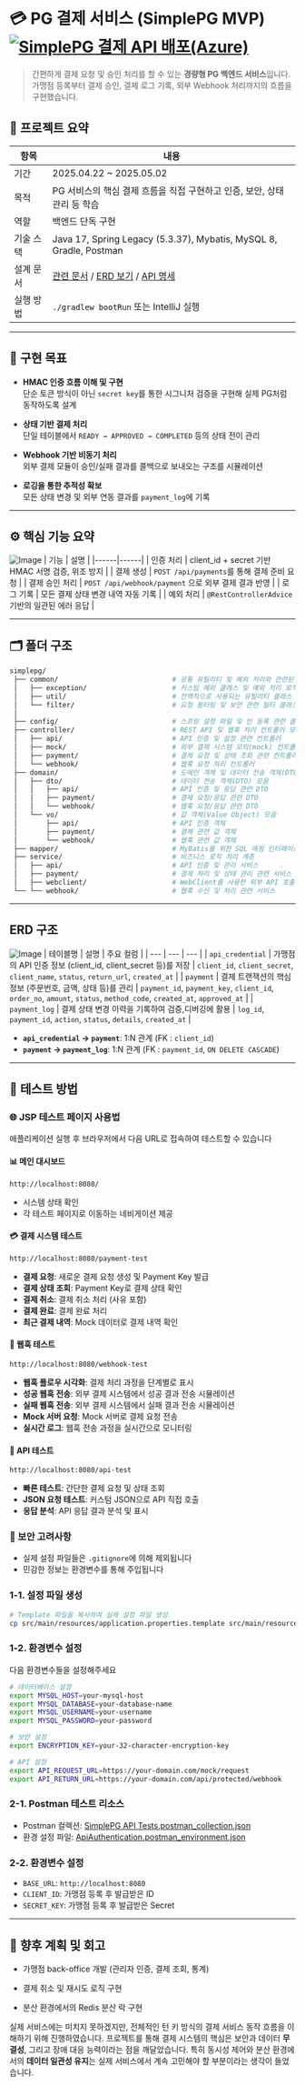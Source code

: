# 💳 PG 결제 서비스 (SimplePG MVP) [![SimplePG 결제 API 배포(Azure)](https://github.com/JaesungGo/SimplePG/actions/workflows/main_simplepg-backend.yml/badge.svg)](https://github.com/JaesungGo/SimplePG/actions/workflows/main_simplepg-backend.yml)

> 간편하게 결제 요청 및 승인 처리를 할 수 있는 **경량형 PG 백엔드 서비스**입니다.   
> 가맹점 등록부터 결제 승인, 결제 로그 기록, 외부 Webhook 처리까지의 흐름을 구현했습니다.

## 📌 프로젝트 요약

| 항목 | 내용 |
|------|------|
| 기간 | 2025.04.22 ~ 2025.05.02 |
| 목적 | PG 서비스의 핵심 결제 흐름을 직접 구현하고 인증, 보안, 상태 관리 등 학습 |
| 역할 | 백엔드 단독 구현 |
| 기술 스택 | Java 17, Spring Legacy (5.3.37), Mybatis, MySQL 8, Gradle, Postman |
| 설계 문서 | [관련 문서](https://tan-jersey-c73.notion.site/SimplePG-PG-1dd419fd2c4b80489312d5571bbec066) / [ERD 보기](#erd-구조) / [API 명세](#api-요약) |
| 실행 방법 | `./gradlew bootRun` 또는 IntelliJ 실행 |

---

## 🧠 구현 목표

- **HMAC 인증 흐름 이해 및 구현**  
  단순 토큰 방식이 아닌 `secret key`를 통한 시그니처 검증을 구현해 실제 PG처럼 동작하도록 설계

- **상태 기반 결제 처리**  
  단일 테이블에서 `READY → APPROVED → COMPLETED` 등의 상태 전이 관리

- **Webhook 기반 비동기 처리**  
  외부 결제 모듈이 승인/실패 결과를 콜백으로 보내오는 구조를 시뮬레이션

- **로깅을 통한 추적성 확보**  
  모든 상태 변경 및 외부 연동 결과를 `payment_log`에 기록

---

## ⚙️ 핵심 기능 요약

![Image](https://github.com/user-attachments/assets/65049cd3-8ef8-41d5-8bb4-ace633209e50)
| 기능 | 설명 |
|------|------|
| 인증 처리 | client_id + secret 기반 HMAC 서명 검증, 위조 방지 |
| 결제 생성 | `POST /api/payments`를 통해 결제 준비 요청 |
| 결제 승인 처리 | `POST /api/webhook/payment` 으로 외부 결제 결과 반영 |
| 로그 기록 | 모든 결제 상태 변경 내역 자동 기록 |
| 예외 처리 | `@RestControllerAdvice` 기반의 일관된 에러 응답 |

---

## 🗂 폴더 구조

```bash
simplepg/
 ├── common/                            # 공통 유틸리티 및 예외 처리와 관련된 모듈
 │   ├── exception/                     # 커스텀 예외 클래스 및 예외 처리 로직 
 │   ├── util/                          # 전역적으로 사용되는 유틸리티 클래스 
 │   └── filter/                        # 요청 필터링 및 보안 관련 필터 클래스
 │                
 ├── config/                            # 스프링 설정 파일 및 빈 등록 관련 클래스
 ├── controller/                        # REST API 및 웹훅 처리 컨트롤러 모음
 │   ├── api/                           # API 인증 및 설정 관련 컨트롤러
 │   ├── mock/                          # 외부 결제 시스템 모의(mock) 컨트롤러
 │   ├── payment/                       # 결제 요청 및 상태 조회 관련 컨트롤러
 │   └── webhook/                       # 웹훅 요청 처리 컨트롤러
 ├── domain/                            # 도메인 객체 및 데이터 전송 객체(DTO) 정의
 │   ├── dto/                           # 데이터 전송 객체(DTO) 모음
 │   │   ├── api/                       # API 인증 및 응답 관련 DTO
 │   │   ├── payment/                   # 결제 요청/응답 관련 DTO
 │   │   └── webhook/                   # 웹훅 요청/응답 관련 DTO
 │   └── vo/                            # 값 객체(Value Object) 모음
 │       ├── api/                       # API 인증 객체 
 │       ├── payment/                   # 결제 관련 값 객체
 │       └── webhook/                   # 웹훅 관련 값 객체
 ├── mapper/                            # MyBatis를 위한 SQL 매핑 인터페이스 및 XML 파일
 ├── service/                           # 비즈니스 로직 처리 계층
 │   ├── api/                           # API 인증 및 관리 서비스
 │   ├── payment/                       # 결제 처리 및 상태 관리 관련 서비스
 │   ├── webclient/                     # WebClient를 사용한 외부 API 호출 서비스
 └── └── webhook/                       # 웹훅 수신 및 처리 관련 서비스
```

---

## ERD 구조
![Image](https://github.com/user-attachments/assets/9c15e8eb-7e43-4328-a011-a3f2cf2266d7)
| 테이블명 | 설명 | 주요 컬럼 |
| --- | --- | --- |
| `api_credential` | 가맹점의 API 인증 정보 (client_id, client_secret 등)를 저장 | `client_id`, `client_secret`, `client_name`, `status`, `return_url`, `created_at` |
| `payment` | 결제 트랜잭션의 핵심 정보 (주문번호, 금액, 상태 등)를 관리 | `payment_id`, `payment_key`, `client_id`, `order_no`, `amount`, `status`, `method_code`, `created_at`, `approved_at` |
| `payment_log` | 결제 상태 변경 이력을 기록하여 검증,디버깅에 활용 | `log_id`, `payment_id`, `action`, `status`, `details`, `created_at` |
- **`api_credential` → `payment`**: 1:N 관계 (FK : `client_id`)
- **`payment` → `payment_log`**: 1:N 관계 (FK : `payment_id`, `ON DELETE CASCADE`)

---
## 🧪 테스트 방법

### 🌐 JSP 테스트 페이지 사용법

애플리케이션 실행 후 브라우저에서 다음 URL로 접속하여 테스트할 수 있습니다

#### 📊 메인 대시보드
```
http://localhost:8080/
```
- 시스템 상태 확인
- 각 테스트 페이지로 이동하는 네비게이션 제공

#### 💳 결제 시스템 테스트
```
http://localhost:8080/payment-test
```
- **결제 요청**: 새로운 결제 요청 생성 및 Payment Key 발급
- **결제 상태 조회**: Payment Key로 결제 상태 확인
- **결제 취소**: 결제 취소 처리 (사유 포함)
- **결제 완료**: 결제 완료 처리
- **최근 결제 내역**: Mock 데이터로 결제 내역 확인

#### 🔄 웹훅 테스트
```
http://localhost:8080/webhook-test
```
- **웹훅 플로우 시각화**: 결제 처리 과정을 단계별로 표시
- **성공 웹훅 전송**: 외부 결제 시스템에서 성공 결과 전송 시뮬레이션
- **실패 웹훅 전송**: 외부 결제 시스템에서 실패 결과 전송 시뮬레이션
- **Mock 서버 요청**: Mock 서버로 결제 요청 전송
- **실시간 로그**: 웹훅 전송 과정을 실시간으로 모니터링

#### 🔧 API 테스트
```
http://localhost:8080/api-test
```
- **빠른 테스트**: 간단한 결제 요청 및 상태 조회
- **JSON 요청 테스트**: 커스텀 JSON으로 API 직접 호출
- **응답 분석**: API 응답 결과 분석 및 표시

### 🔐 보안 고려사항
- 실제 설정 파일들은 `.gitignore`에 의해 제외됩니다
- 민감한 정보는 환경변수를 통해 주입됩니다

### 1-1. 설정 파일 생성
```bash
# Template 파일을 복사하여 실제 설정 파일 생성
cp src/main/resources/application.properties.template src/main/resources/application.properties
```

### 1-2. 환경변수 설정
다음 환경변수들을 설정해주세요

```bash
# 데이터베이스 설정
export MYSQL_HOST=your-mysql-host
export MYSQL_DATABASE=your-database-name  
export MYSQL_USERNAME=your-username
export MYSQL_PASSWORD=your-password

# 보안 설정
export ENCRYPTION_KEY=your-32-character-encryption-key

# API 설정
export API_REQUEST_URL=https://your-domain.com/mock/request
export API_RETURN_URL=https://your-domain.com/api/protected/webhook
```

### 2-1. Postman 테스트 리소스
- Postman 컬렉션: [SimplePG API Tests.postman_collection.json](https://github.com/user-attachments/files/20025718/SimplePG.API.Tests.postman_collection.json)
- 환경 설정 파일: [ApiAuthentication.postman_environment.json](https://github.com/user-attachments/files/20025719/ApiAuthentication.postman_environment.json)


### 2-2. 환경변수 설정
- `BASE_URL`: `http://localhost:8080`
- `CLIENT_ID`: 가맹점 등록 후 발급받은 ID
- `SECRET_KEY`: 가맹점 등록 후 발급받은 Secret

---
## 📌 향후 계획 및 회고

- 가맹점 back-office 개발 (관리자 인증, 결제 조회, 통계)
- 결제 취소 및 재시도 로직 구현
- 분산 환경에서의 Redis 분산 락 구현

  <aside>

실제 서비스에는 미치지 못하겠지만, 전체적인 턴 키 방식의 결제 서비스 동작 흐름을 이해하기 위해 진행하였습니다. 프로젝트를 통해 결제 시스템의 핵심은 보안과 데이터 **무결성**, 그리고 장애 대응 능력이라는 점을 깨달았습니다. 특히 동시성 제어와 분산 환경에서의 **데이터 일관성 유지**는 실제 서비스에서 계속 고민해야 할 부분이라는 생각이 들었습니다.

</aside>
